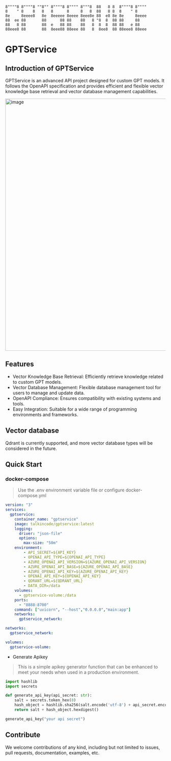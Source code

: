 
    8""""8 8""""8 ""8"" 8""""8 8"""" 8"""8  88   8 8  8""""8 8"""" 
    8    " 8    8   8   8      8     8   8  88   8 8  8    " 8     
    8e     8eeee8   8e  8eeeee 8eeee 8eee8e 88  e8 8e 8e     8eeee 
    88  ee 88       88      88 88    88   8 "8  8  88 88     88    
    88   8 88       88  e   88 88    88   8  8  8  88 88   e 88    
    88eee8 88       88  8eee88 88eee 88   8  8ee8  88 88eee8 88eee 
                                                               

# GPTService

## Introduction of GPTService

GPTService is an advanced API project designed for custom GPT models. It follows the OpenAPI specification and provides efficient and flexible vector knowledge base retrieval and vector database management capabilities.

<img width="789" alt="image" src="https://github.com/terateams/GPTService/assets/377938/12756a21-dc4a-49e6-99ab-0359162cd405">

## Features

- Vector Knowledge Base Retrieval: Efficiently retrieve knowledge related to custom GPT models.
- Vector Database Management: Flexible database management tool for users to manage and update data.
- OpenAPI Compliance: Ensures compatibility with existing systems and tools.
- Easy Integration: Suitable for a wide range of programming environments and frameworks.

## Vector database

Qdrant is currently supported, and more vector database types will be considered in the future.

## Quick Start

### docker-compose

> Use the .env environment variable file or configure docker-compose.yml

```yaml
version: "3"
services:
  gptservice:
    container_name: "gptservice"
    image: talkincode/gptservice:latest
    logging:
      driver: "json-file"
      options:
        max-size: "50m"
    environment:
        - API_SECRET=${API_KEY}
        - OPENAI_API_TYPE=${OPENAI_API_TYPE}
        - AZURE_OPENAI_API_VERSION=${AZURE_OPENAI_API_VERSION}
        - AZURE_OPENAI_API_BASE=${AZURE_OPENAI_API_BASE}
        - AZURE_OPENAI_API_KEY=${AZURE_OPENAI_API_KEY}
        - OPENAI_API_KEY=${OPENAI_API_KEY}
        - QDRANT_URL=${QDRANT_URL}
        - DATA_DIR=/data
    volumes:
      - gptservice-volume:/data
    ports:
      - "8888:8700"
    command: ["uvicorn", "--host","0.0.0.0","main:app"]
    networks:
      gptservice_network:

networks:
  gptservice_network:

volumes:
  gptservice-volume:

```

- Generate Apikey

> This is a simple apikey generator function that can be enhanced to meet your needs when used in a production environment.

```python
import hashlib
import secrets

def generate_api_key(api_secret: str):
    salt = secrets.token_hex(8)
    hash_object = hashlib.sha256(salt.encode('utf-8') + api_secret.encode('utf-8'))
    return salt + hash_object.hexdigest()

generate_api_key("your api secret")
```


## Contribute

We welcome contributions of any kind, including but not limited to issues, pull requests, documentation, examples, etc.
